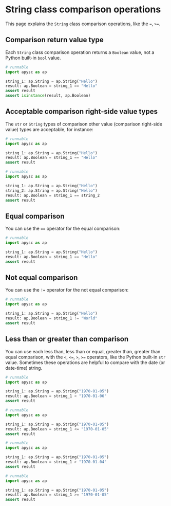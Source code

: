 # String class comparison operations

This page explains the `String` class comparison operations, like the `=`\, `>=`\.

## Comparison return value type

Each `String` class comparison operation returns a `Boolean` value, not a Python built-in `bool` value.

```py
# runnable
import apysc as ap

string_1: ap.String = ap.String("Hello")
result: ap.Boolean = string_1 == "Hello"
assert result
assert isinstance(result, ap.Boolean)
```

## Acceptable comparison right-side value types

The `str` or `String` types of comparison other value (comparison right-side value) types are acceptable, for instance:

```py
# runnable
import apysc as ap

string_1: ap.String = ap.String("Hello")
result: ap.Boolean = string_1 == "Hello"
assert result
```

```py
# runnable
import apysc as ap

string_1: ap.String = ap.String("Hello")
string_2: ap.String = ap.String("Hello")
result: ap.Boolean = string_1 == string_2
assert result
```

## Equal comparison

You can use the `==` operator for the equal comparison:

```py
# runnable
import apysc as ap

string_1: ap.String = ap.String("Hello")
result: ap.Boolean = string_1 == "Hello"
assert result
```

## Not equal comparison

You can use the `!=` operator for the not equal comparison:

```py
# runnable
import apysc as ap

string_1: ap.String = ap.String("Hello")
result: ap.Boolean = string_1 != "World"
assert result
```

## Less than or greater than comparison

You can use each less than, less than or equal, greater than, greater than equal comparison, with the `<`\, `<=`\, `>`\, `>=` operators, like the Python built-in `str` value. Sometimes these operations are helpful to compare with the date (or date-time) string.

```py
# runnable
import apysc as ap

string_1: ap.String = ap.String("1970-01-05")
result: ap.Boolean = string_1 < "1970-01-06"
assert result
```

```py
# runnable
import apysc as ap

string_1: ap.String = ap.String("1970-01-05")
result: ap.Boolean = string_1 <= "1970-01-05"
assert result
```

```py
# runnable
import apysc as ap

string_1: ap.String = ap.String("1970-01-05")
result: ap.Boolean = string_1 > "1970-01-04"
assert result
```

```py
# runnable
import apysc as ap

string_1: ap.String = ap.String("1970-01-05")
result: ap.Boolean = string_1 >= "1970-01-05"
assert result
```